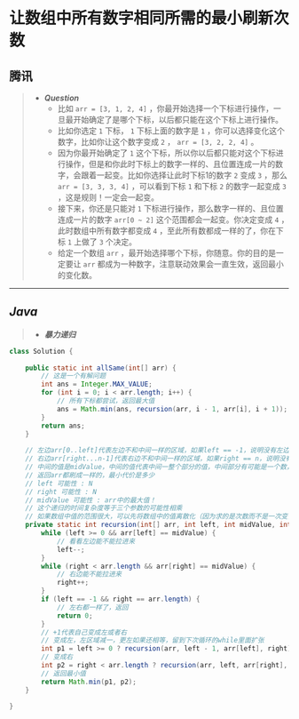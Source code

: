 # 让数组中所有数字相同所需的最小刷新次数

## 腾讯

> - ***Question***
>   - 比如 `arr = [3, 1, 2, 4]` ，你最开始选择一个下标进行操作，一旦最开始确定了是哪个下标，以后都只能在这个下标上进行操作。
>   - 比如你选定 `1` 下标， `1` 下标上面的数字是 `1` ，你可以选择变化这个数字，比如你让这个数字变成 `2` ， `arr = [3, 2, 2, 4]` 。
>   - 因为你最开始确定了 `1` 这个下标，所以你以后都只能对这个下标进行操作，但是和你此时下标上的数字一样的、且位置连成一片的数字，会跟着一起变。比如你选择让此时下标1的数字 `2` 变成 `3` ，那么 `arr = [3, 3, 3, 4]` ，可以看到下标 `1` 和下标 `2` 的数字一起变成 `3` ，这是规则！一定会一起变。
>   - 接下来，你还是只能对 `1` 下标进行操作，那么数字一样的、且位置连成一片的数字 `arr[0 ~ 2]` 这个范围都会一起变。你决定变成 `4` ，此时数组中所有数字都变成 `4` ，至此所有数都成一样的了，你在下标 `1` 上做了 `3` 个决定。
>   - 给定一个数组 `arr` ，最开始选择哪个下标，你随意。你的目的是一定要让 `arr` 都成为一种数字，注意联动效果会一直生效，返回最小的变化数。

---

## *Java*

> - ***暴力递归***

```java
class Solution {
    
    public static int allSame(int[] arr) {
        // 这是一个有解问题
        int ans = Integer.MAX_VALUE;
        for (int i = 0; i < arr.length; i++) {
            // 所有下标都尝试，返回最大值
            ans = Math.min(ans, recursion(arr, i - 1, arr[i], i + 1));
        }
        return ans;
    }
    
    // 左边arr[0..left]代表左边不和中间一样的区域，如果left == -1，说明没有左边了
    // 右边arr[right...n-1]代表右边不和中间一样的区域，如果right == n，说明没有右边了
    // 中间的值是midValue，中间的值代表中间一整个部分的值，中间部分有可能是一个数，也可能是一堆数，但是值都为midValue
    // 返回arr都刷成一样的，最小代价是多少
    // left 可能性 : N
    // right 可能性 : N
    // midValue 可能性 : arr中的最大值！
    // 这个递归的时间复杂度等于三个参数的可能性相乘
    // 如果数组中值的范围很大，可以先将数组中的值离散化（因为求的是次数而不是一次变多少）再递归
    private static int recursion(int[] arr, int left, int midValue, int right) {
        while (left >= 0 && arr[left] == midValue) {
            // 看看左边能不能拉进来
            left--;
        }
        while (right < arr.length && arr[right] == midValue) {
            // 右边能不能拉进来
            right++;
        }
        if (left == -1 && right == arr.length) {
            // 左右都一样了，返回
            return 0;
        }
        // +1代表自己变成左或者右
        // 变成左，左区域减一，更左如果还相等，留到下次循环的while里面扩张
        int p1 = left >= 0 ? recursion(arr, left - 1, arr[left], right) + 1 : Integer.MAX_VALUE;
        // 变成右
        int p2 = right < arr.length ? recursion(arr, left, arr[right], right + 1) + 1 : Integer.MAX_VALUE;
        // 返回最小值
        return Math.min(p1, p2);
    }
    
}
```
